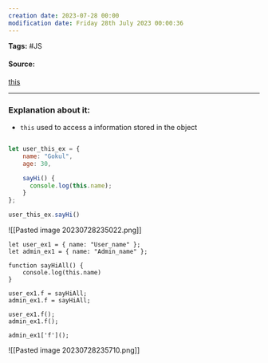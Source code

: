 ```yaml
---
creation date: 2023-07-28 00:00
modification date: Friday 28th July 2023 00:00:36
---
```


**Tags:** #JS 

#### Source:
[this](https://javascript.info/object-methods)

--------------------------------------

### Explanation about it:

* `this` used to access a information stored in the object

```Javascript

let user_this_ex = {
	name: "Gokul",
	age: 30,

	sayHi() {
	  console.log(this.name);
	}
};

user_this_ex.sayHi()
```

![[Pasted image 20230728235022.png]]

```
let user_ex1 = { name: "User_name" };
let admin_ex1 = { name: "Admin_name" };

function sayHiAll() {
	console.log(this.name)
}

user_ex1.f = sayHiAll;
admin_ex1.f = sayHiAll;

user_ex1.f();
admin_ex1.f();

admin_ex1['f']();
```

![[Pasted image 20230728235710.png]]

